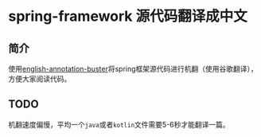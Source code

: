 # spring-framework 源代码翻译成中文
## 简介
使用[english-annotation-buster](https://github.com/murphy-li/english-annotation-buster/)将spring框架源代码进行机翻（使用谷歌翻译），方便大家阅读代码。

## TODO
机翻速度偏慢，平均一个```java```或者```kotlin```文件需要5-6秒才能翻译一篇。

